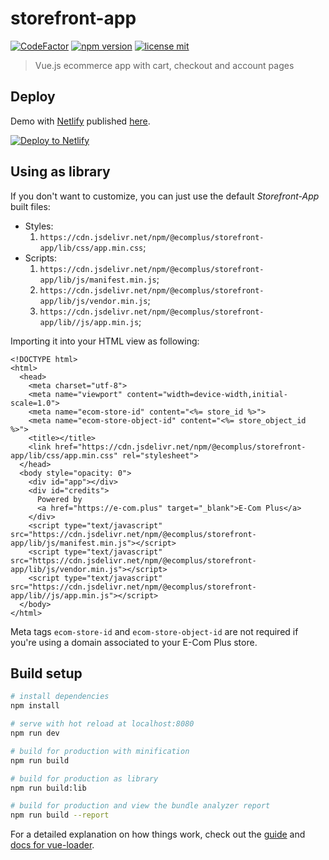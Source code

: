 # storefront-app

[![CodeFactor](https://www.codefactor.io/repository/github/ecomclub/storefront-app/badge)](https://www.codefactor.io/repository/github/ecomclub/storefront-app)
[![npm version](https://img.shields.io/npm/v/@ecomplus/storefront-app.svg)](https://www.npmjs.org/@ecomplus/storefront-app)
[![license mit](https://img.shields.io/badge/License-MIT-yellow.svg)](https://opensource.org/licenses/MIT)

> Vue.js ecommerce app with cart, checkout and account pages

## Deploy

Demo with [Netlify](https://www.netlify.com/) published
[here](https://storefront-app.e-com.plus/).

[![Deploy to Netlify](https://www.netlify.com/img/deploy/button.svg)](https://app.netlify.com/start/deploy?repository=https://github.com/ecomclub/storefront-app)

## Using as library

If you don't want to customize,
you can just use the default _Storefront-App_ built files:

- Styles:
  1. `https://cdn.jsdelivr.net/npm/@ecomplus/storefront-app/lib/css/app.min.css`;
- Scripts:
  1. `https://cdn.jsdelivr.net/npm/@ecomplus/storefront-app/lib/js/manifest.min.js`;
  2. `https://cdn.jsdelivr.net/npm/@ecomplus/storefront-app/lib/js/vendor.min.js`;
  3. `https://cdn.jsdelivr.net/npm/@ecomplus/storefront-app/lib//js/app.min.js`;

Importing it into your HTML view as following:

```ejs
<!DOCTYPE html>
<html>
  <head>
    <meta charset="utf-8">
    <meta name="viewport" content="width=device-width,initial-scale=1.0">
    <meta name="ecom-store-id" content="<%= store_id %>">
    <meta name="ecom-store-object-id" content="<%= store_object_id %>">
    <title></title>
    <link href="https://cdn.jsdelivr.net/npm/@ecomplus/storefront-app/lib/css/app.min.css" rel="stylesheet">
  </head>
  <body style="opacity: 0">
    <div id="app"></div>
    <div id="credits">
      Powered by
      <a href="https://e-com.plus" target="_blank">E-Com Plus</a>
    </div>
    <script type="text/javascript" src="https://cdn.jsdelivr.net/npm/@ecomplus/storefront-app/lib/js/manifest.min.js"></script>
    <script type="text/javascript" src="https://cdn.jsdelivr.net/npm/@ecomplus/storefront-app/lib/js/vendor.min.js"></script>
    <script type="text/javascript" src="https://cdn.jsdelivr.net/npm/@ecomplus/storefront-app/lib//js/app.min.js"></script>
  </body>
</html>
```

Meta tags `ecom-store-id` and `ecom-store-object-id`
are not required if you're using a domain associated to your E-Com Plus store.

## Build setup

``` bash
# install dependencies
npm install

# serve with hot reload at localhost:8080
npm run dev

# build for production with minification
npm run build

# build for production as library
npm run build:lib

# build for production and view the bundle analyzer report
npm run build --report
```

For a detailed explanation on how things work,
check out the [guide](http://vuejs-templates.github.io/webpack/)
and [docs for vue-loader](http://vuejs.github.io/vue-loader).
